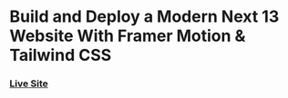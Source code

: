 # Build and Deploy a Modern Next 13 Website With Framer Motion & Tailwind CSS

### [Live Site](https://metaverse-sage-psi.vercel.app/)